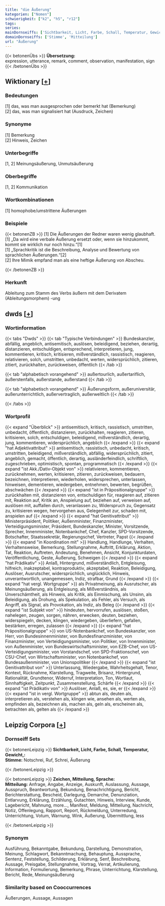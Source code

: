 ```yaml
---
title: "die Äußerung"
kategorien: ["Nomen"]
schwierigkeit: ["k2", "h5", "r12"]
tags:
series:
mainDornseiffs: ['Sichtbarkeit, Licht, Farbe, Schall, Temperatur, Gewicht,', 'Zeichen, Mitteilung, Sprache']
domainDornseiffs: ['Stimme', 'Mitteilung']
url: "Äußerung"
---
```


{{< betonenÜbs >}}
**Übersetzung:**  
expression, utterance, remark, comment, observation, manifestation, sign  
{{< /betonenÜbs >}}

## Wiktionary [[+](https://de.wiktionary.org/wiki/Äußerung)]

### Bedeutungen
[1] das, was man ausgesprochen oder bemerkt hat (Bemerkung)  
[2] das, was man signalisiert hat (Ausdruck, Zeichen)  

### Synonyme
[1] Bemerkung  
[2] Hinweis, Zeichen  

### Unterbegriffe
[1, 2] Meinungsäußerung, Unmutsäußerung  

### Oberbegriffe
[1, 2] Kommunikation  

### Wortkombinationen
[1] homophobe/umstrittene Äußerungen  

### Beispiele
{{< betonenZB >}}
[1] Die Äußerungen der Redner waren wenig glaubhaft.  
[1] „Da wird eine verbale Äußerung ersetzt oder, wenn sie hinzukommt, kommt sie wirklich nur noch hinzu.“[1]  
[1] „Sprachkritik ist die Beschreibung, Analyse und Bewertung von sprachlichen Äußerungen.“[2]  
[2] Ihre Mimik empfand man als eine heftige Äußerung von Abscheu.  

{{< /betonenZB >}}
### Herkunft
Ableitung zum Stamm des Verbs äußern mit dem Derivatem (Ableitungsmorphem) -ung  



## dwds [[+](https://www.dwds.de/wb/Äußerung)]

### Wortinformation
{{< tabs "Dwds" >}}
{{< tab "Typische Verbindungen" >}}
Bundeskanzler, abfällig, angeblich, antisemitisch, auslösen, beleidigend, beziehen, derartig, distanzieren, entschuldigen, entsprechend, interpretieren, jung, kommentieren, kritisch, kritisieren, mißverständlich, rassistisch, reagieren, relativieren, solch, umstritten, unbedacht, werten, widersprüchlich, zitieren, zitiert, zurückhalten, zurückweisen, öffentlich
{{< /tab >}}

{{< tab "alphabetisch vorangehend" >}}
außertourlich, außertariflich, äußerstenfalls, außerstande, außerstand
{{< /tab >}}

{{< tab "alphabetisch vorangehend" >}}
Äußerungsform, außeruniversitär, außerunterrichtlich, außervertraglich, außerweltlich
{{< /tab >}}

{{< /tabs >}}

### Wortprofil
{{< expand "Überblick" >}} antisemitisch, kritisch, rassistisch, umstritten, unbedacht, öffentlich, distanzieren, zurückhalten, reagieren, zitieren, kritisieren, solch, entschuldigen, beleidigend, mißverständlich, derartig, jung, kommentieren, widersprüchlich, angeblich {{< /expand >}}
{{< expand "hat Adjektivattribut" >}} antisemitisch, rassistisch, unbedacht, kritisch, umstritten, beleidigend, mißverständlich, abfällig, widersprüchlich, zitiert, angeblich, gemacht, öffentlich, derartig, ausländerfeindlich, schriftlich, zugeschrieben, optimistisch, spontan, programmatisch {{< /expand >}}
{{< expand "ist Akk./Dativ-Objekt von" >}} relativieren, kommentieren, zurücknehmen, werten, kritisieren, zitieren, zurückweisen, bedauern, bezeichnen, interpretieren, wiederholen, widersprechen, unterlassen, hinweisen, dementieren, wiedergeben, entnehmen, bewerten, begrüßen, abschwächen {{< /expand >}}
{{< expand "ist in Präpositionalgruppe" >}} zurückhalten mit, distanzieren von, entschuldigen für, reagieren auf, zitieren mit, Reaktion auf, Kritik an, Anspielung auf, beziehen auf, verweisen auf, auslösen mit, auffallen durch, veranlassen zu, Widerspruch zu, Gegensatz zu, kritisieren wegen, hervorgehen aus, Gelegenheit zur, schaden mit, anspielen auf {{< /expand >}}
{{< expand "hat Genitivattribut" >}} Ministerpräsident, Politiker, Außenminister, Finanzminister, Verteidigungsminister, Präsident, Bundeskanzler, Minister, Vorsitzende, Sprecher, Innenminister, Notenbankchef, Chef, Kanzler, SPD-Vorsitzende, Botschafter, Staatssekretär, Regierungschef, Vertreter, Papst {{< /expand >}}
{{< expand "in Koordination mit" >}} Handlung, Handlunge, Verhalten, Verhaltensweise, Bemerkung, Stellungnahme, Auftritt, Erklärung, Aktion, Tat, Reaktion, Auftreten, Andeutung, Benehmen, Ansicht, Konjunkturdaten, Veröffentlichung, Geste, Äußerung, Schweigen {{< /expand >}}
{{< expand "hat Prädikativ" >}} Anlaß, Hintergrund, mißverständlich, Entgleisung, hilfreich, inakzeptabel, kontraproduktiv, akzeptabel, Reaktion, Beleidigung, Auslöser, Ausrutscher, widersprüchlich, unglücklich, Hinweis, unverantwortlich, unangemessen, Indiz, strafbar, Grund {{< /expand >}}
{{< expand "hat vergl. Wortgruppe" >}} als Privatmeinung, als Ausrutscher, als Meinungsäußerung, als Entgleisung, als Mißverständnis, als Unverschämtheit, als Hinweis, als Kritik, als Einmischung, als Unsinn, als Beleidigung, als Drohung, als Spekulation, als Fehler, als Versuch, als Angriff, als Signal, als Provokation, als Indiz, als Beleg {{< /expand >}}
{{< expand "ist Subjekt von" >}} hindeuten, hervorrufen, auslösen, stoßen, nahelegen, zeugen, sorgen, nähren, erwecken, deuten, beziehen, widerspiegeln, decken, klingen, wiedergeben, überliefern, gefallen, bestärken, erregen, zulassen {{< /expand >}}
{{< expand "hat Präpositionalgruppe" >}} von US-Notenbankchef, von Bundeskanzler, von Herr, von Bundesinnenminister, von Bundesfinanzminister, von Finanzminister, von Verteidigungsminister, von Politiker, von Innenminister, von Außenminister, von Bundeswirtschaftsminister, von EZB-Chef, von US-Verteidigungsminister, von Vorstandschef, von SPD-Fraktionschef, von CSU-Chef, von Wirtschaftsminister, von Notenbankchef, von Bundesaußenminister, von Unionspolitiker {{< /expand >}}
{{< expand "ist Genitivattribut von" >}} Unterlassung, Wiedergabe, Wahrheitsgehalt, Tenor, Kontext, Rücknahme, Klarstellung, Tragweite, Brisanz, Hintergrund, Rationalität, Grundtenor, Widerruf, Interpretation, Ton, Wortlaut, Sinnhaftigkeit, Zeitpunkt, Zusammenstellung, Schärfe {{< /expand >}}
{{< expand "ist Prädikativ von" >}} Auslöser, Anlaß, es, sie, er {{< /expand >}}
{{< expand "ist in vergl. Wortgruppe" >}} abtun als, deuten als, interpretieren als, verstehen als, klingen wie, ansehen als, werten als, empfinden als, bezeichnen als, machen als, geln als, erscheinen als, betrachten als, gelten als {{< /expand >}}

## Leipzig Corpora [[+](https://corpora.uni-leipzig.de/en/res?word=Äußerung&corpusId=deu_newscrawl-public_2018)]

### Dornseiff Sets
{{< betonenLeipzig >}}
**Sichtbarkeit, Licht, Farbe, Schall, Temperatur, Gewicht,:**  
**Stimme:** Notschrei, Ruf, Schrei, Äußerung  

{{< /betonenLeipzig >}}


{{< betonenLeipzig >}}
**Zeichen, Mitteilung, Sprache:**  
**Mitteilung:** Anfrage, Angabe, Anzeige, Auskunft, Auslassung, Aussage, Ausspruch, Beantwortung, Bekundung, Benachrichtigung, Bericht, Berichterstattung, Bescheid, Darlegung, Demarche, Denunziation, Entlarvung, Erklärung, Erzählung, Gutachten, Hinweis, Interview, Kunde, Lagebericht, Mahnung, more..., Manifest, Meldung, Mitteilung, Nachricht, Notiz, Offenlegung, Rapport, Report, Rückmeldung, Unterredung, Unterrichtung, Votum, Warnung, Wink, Äußerung, Übermittlung, less  

{{< /betonenLeipzig >}}

### Synonym
Ausführung, Bekanntgabe, Bekundung, Darstellung, Demonstration, Meinung, Schlagwort, Bekanntmachung, Behauptung, Aussprache, Sentenz, Feststellung, Schilderung, Erklärung, Senf, Beschreibung, Aussage, Preisgabe, Stellungnahme, Vortrag, Verrat, Artikulierung, Information, Formulierung, Bemerkung, Phrase, Unterrichtung, Klarstellung, Bericht, Rede, Meinungsäußerung


### Similarity based on Cooccurrences
Äußerungen, Aussage, Aussagen

